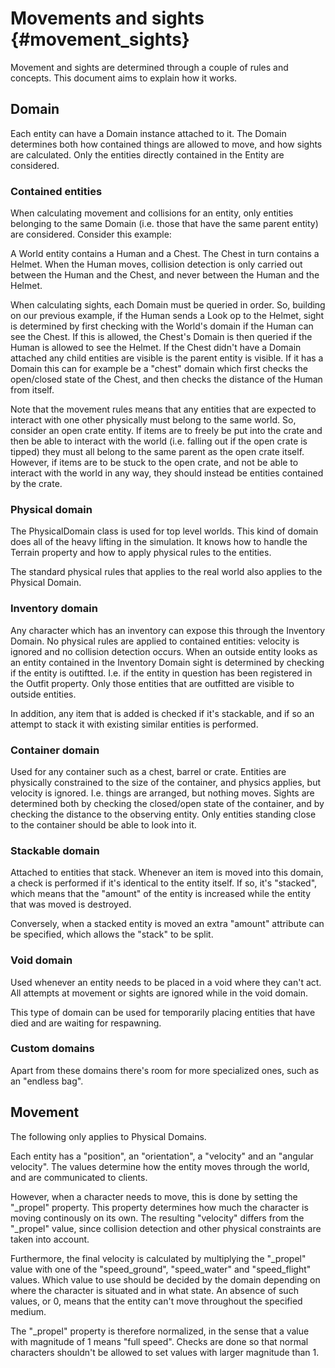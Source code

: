 Movements and sights      {#movement_sights}
=====

Movement and sights are determined through a couple of rules and concepts. This document aims to explain how it works.

## Domain

Each entity can have a Domain instance attached to it. The Domain determines both how contained things are allowed to move, and how sights are calculated.
Only the entities directly contained in the Entity are considered.

### Contained entities

When calculating movement and collisions for an entity, only entities belonging to the same Domain (i.e. those that have the same parent entity) are considered. Consider this example:

A World entity contains a Human and a Chest. The Chest in turn contains a Helmet.
When the Human moves, collision detection is only carried out between the Human and the Chest, and never between the Human and the Helmet.

When calculating sights, each Domain must be queried in order. So, building on our previous example, if the Human sends a Look op to the Helmet, sight is determined by first checking with the World's domain if the Human can see the Chest. If this is allowed, the Chest's Domain is then queried if the Human is allowed to see the Helmet. If the Chest didn't have a Domain attached any child entities are visible is the parent entity is visible. If it has a Domain this can for example be a "chest" domain which first checks the open/closed state of the Chest, and then checks the distance of the Human from itself.

Note that the movement rules means that any entities that are expected to interact with one other physically must belong to the same world. So, consider an open crate entity. If items are to freely be put into the crate and then be able to interact with the world (i.e. falling out if the open crate is tipped) they must all belong to the same parent as the open crate itself. However, if items are to be stuck to the open crate, and not be able to interact with the world in any way, they should instead be entities contained by the crate.

### Physical domain

The PhysicalDomain class is used for top level worlds. This kind of domain does all of the heavy lifting in the simulation. It knows how to handle the Terrain property and how to apply physical rules to the entities.

The standard physical rules that applies to the real world also applies to the Physical Domain.

### Inventory domain

Any character which has an inventory can expose this through the Inventory Domain. No physical rules are applied to contained entities: velocity is ignored and no collision detection occurs. When an outside entity looks as an entity contained in the Inventory Domain sight is determined by checking if the entity is outiftted. I.e. if the entity in question has been registered in the Outfit property. Only those entities that are outfitted are visible to outside entities.

In addition, any item that is added is checked if it's stackable, and if so an attempt to stack it with existing similar entities is performed.

### Container domain

Used for any container such as a chest, barrel or crate. Entities are physically constrained to the size of the container, and physics applies, but velocity is ignored. I.e. things are arranged, but nothing moves.
Sights are determined both by checking the closed/open state of the container, and by checking the distance to the observing entity. Only entities standing close to the container should be able to look into it.

### Stackable domain

Attached to entities that stack. Whenever an item is moved into this domain, a check is performed if it's identical to the entity itself. If so, it's "stacked", which means that the "amount" of the entity is increased while the entity that was moved is destroyed.

Conversely, when a stacked entity is moved an extra "amount" attribute can be specified, which allows the "stack" to be split. 

### Void domain

Used whenever an entity needs to be placed in a void where they can't act. All attempts at movement or sights are ignored while in the void domain.

This type of domain can be used for temporarily placing entities that have died and are waiting for respawning.

### Custom domains

Apart from these domains there's room for more specialized ones, such as an "endless bag".

## Movement

The following only applies to Physical Domains.

Each entity has a "position", an "orientation", a "velocity" and an "angular velocity". The values determine how the entity moves through the world, and are communicated to clients.

However, when a character needs to move, this is done by setting the "_propel" property. This property determines how much the character is moving continously on its own. The resulting "velocity" differs from the "_propel" value, since collision detection and other physical constraints are taken into account.

Furthermore, the final velocity is calculated by multiplying the "_propel" value with one of the "speed_ground", "speed_water" and "speed_flight" values. Which value to use should be decided by the domain depending on where the character is situated and in what state. An absence of such values, or 0, means that the entity can't move throughout the specified medium.

The "_propel" property is therefore normalized, in the sense that a value with magnitude of 1 means "full speed". Checks are done so that normal characters shouldn't be allowed to set values with larger magnitude than 1.









